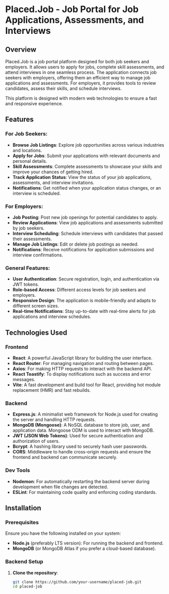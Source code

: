 # Placed.Job - Job Portal for Job Applications, Assessments, and Interviews

## Overview

Placed.Job is a job portal platform designed for both job seekers and employers. It allows users to apply for jobs, complete skill assessments, and attend interviews in one seamless process. The application connects job seekers with employers, offering them an efficient way to manage job applications and assessments. For employers, it provides tools to review candidates, assess their skills, and schedule interviews.

This platform is designed with modern web technologies to ensure a fast and responsive experience.

## Features

### For Job Seekers:
- **Browse Job Listings**: Explore job opportunities across various industries and locations.
- **Apply for Jobs**: Submit your applications with relevant documents and personal details.
- **Skill Assessments**: Complete assessments to showcase your skills and improve your chances of getting hired.
- **Track Application Status**: View the status of your job applications, assessments, and interview invitations.
- **Notifications**: Get notified when your application status changes, or an interview is scheduled.

### For Employers:
- **Job Posting**: Post new job openings for potential candidates to apply.
- **Review Applications**: View job applications and assessments submitted by job seekers.
- **Interview Scheduling**: Schedule interviews with candidates that passed their assessments.
- **Manage Job Listings**: Edit or delete job postings as needed.
- **Notifications**: Receive notifications for application submissions and interview confirmations.

### General Features:
- **User Authentication**: Secure registration, login, and authentication via JWT tokens.
- **Role-based Access**: Different access levels for job seekers and employers.
- **Responsive Design**: The application is mobile-friendly and adapts to different screen sizes.
- **Real-time Notifications**: Stay up-to-date with real-time alerts for job applications and interview schedules.

## Technologies Used

### Frontend
- **React**: A powerful JavaScript library for building the user interface.
- **React Router**: For managing navigation and routing between pages.
- **Axios**: For making HTTP requests to interact with the backend API.
- **React Toastify**: To display notifications such as success and error messages.
- **Vite**: A fast development and build tool for React, providing hot module replacement (HMR) and fast rebuilds.

### Backend
- **Express.js**: A minimalist web framework for Node.js used for creating the server and handling HTTP requests.
- **MongoDB (Mongoose)**: A NoSQL database to store job, user, and application data. Mongoose ODM is used to interact with MongoDB.
- **JWT (JSON Web Tokens)**: Used for secure authentication and authorization of users.
- **Bcrypt**: A hashing library used to securely hash user passwords.
- **CORS**: Middleware to handle cross-origin requests and ensure the frontend and backend can communicate securely.
  
### Dev Tools
- **Nodemon**: For automatically restarting the backend server during development when file changes are detected.
- **ESLint**: For maintaining code quality and enforcing coding standards.
  
## Installation

### Prerequisites

Ensure you have the following installed on your system:
- **Node.js** (preferably LTS version): For running the backend and frontend.
- **MongoDB** (or MongoDB Atlas if you prefer a cloud-based database).

### Backend Setup

1. **Clone the repository**:
   ```bash
   git clone https://github.com/your-username/placed-job.git
   cd placed-job
